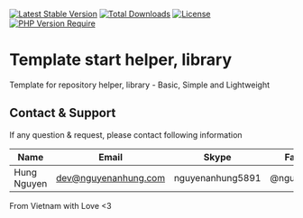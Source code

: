 [![Latest Stable Version](https://img.shields.io/packagist/v/nguyenanhung/phpexcel.svg?style=flat-square)](https://packagist.org/packages/nguyenanhung/phpexcel)
[![Total Downloads](https://img.shields.io/packagist/dt/nguyenanhung/phpexcel.svg?style=flat-square)](https://packagist.org/packages/nguyenanhung/phpexcel)
[![License](https://img.shields.io/packagist/l/nguyenanhung/phpexcel.svg?style=flat-square)](https://packagist.org/packages/nguyenanhung/phpexcel)
[![PHP Version Require](https://img.shields.io/packagist/dependency-v/nguyenanhung/phpexcel/php)](https://packagist.org/packages/nguyenanhung/phpexcel)

# Template start helper, library

Template for repository helper, library - Basic, Simple and Lightweight

## Contact & Support

If any question & request, please contact following information

| Name        | Email                | Skype            | Facebook      |
|-------------|----------------------|------------------|---------------|
| Hung Nguyen | dev@nguyenanhung.com | nguyenanhung5891 | @nguyenanhung |

From Vietnam with Love <3
